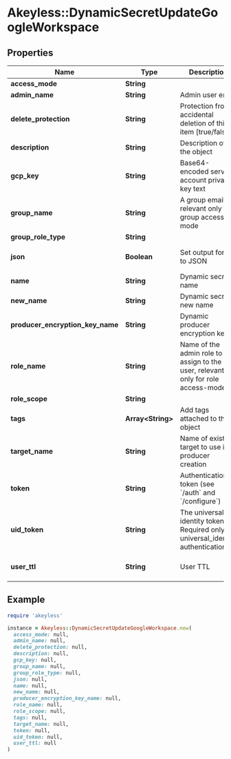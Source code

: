 # Akeyless::DynamicSecretUpdateGoogleWorkspace

## Properties

| Name | Type | Description | Notes |
| ---- | ---- | ----------- | ----- |
| **access_mode** | **String** |  |  |
| **admin_name** | **String** | Admin user email |  |
| **delete_protection** | **String** | Protection from accidental deletion of this item [true/false] | [optional] |
| **description** | **String** | Description of the object | [optional] |
| **gcp_key** | **String** | Base64-encoded service account private key text | [optional] |
| **group_name** | **String** | A group email, relevant only for group access-mode | [optional] |
| **group_role_type** | **String** |  | [optional] |
| **json** | **Boolean** | Set output format to JSON | [optional][default to false] |
| **name** | **String** | Dynamic secret name |  |
| **new_name** | **String** | Dynamic secret new name | [optional] |
| **producer_encryption_key_name** | **String** | Dynamic producer encryption key | [optional] |
| **role_name** | **String** | Name of the admin role to assign to the user, relevant only for role access-mode | [optional] |
| **role_scope** | **String** |  | [optional] |
| **tags** | **Array&lt;String&gt;** | Add tags attached to this object | [optional] |
| **target_name** | **String** | Name of existing target to use in producer creation | [optional] |
| **token** | **String** | Authentication token (see &#x60;/auth&#x60; and &#x60;/configure&#x60;) | [optional] |
| **uid_token** | **String** | The universal identity token, Required only for universal_identity authentication | [optional] |
| **user_ttl** | **String** | User TTL | [optional][default to &#39;60m&#39;] |

## Example

```ruby
require 'akeyless'

instance = Akeyless::DynamicSecretUpdateGoogleWorkspace.new(
  access_mode: null,
  admin_name: null,
  delete_protection: null,
  description: null,
  gcp_key: null,
  group_name: null,
  group_role_type: null,
  json: null,
  name: null,
  new_name: null,
  producer_encryption_key_name: null,
  role_name: null,
  role_scope: null,
  tags: null,
  target_name: null,
  token: null,
  uid_token: null,
  user_ttl: null
)
```

